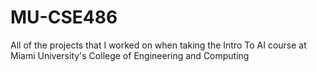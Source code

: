 # MU-CSE486
All of the projects that I worked on when taking the Intro To AI course at Miami University's College of Engineering and Computing
